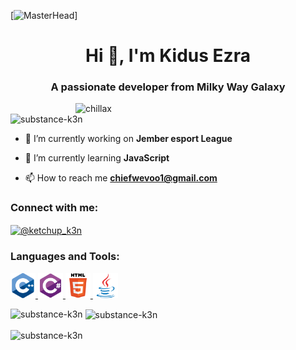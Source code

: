 [![MasterHead](https://user-images.githubusercontent.com/90236635/232446433-d5540fa2-fe28-4bb8-b929-cdb51fe61336.gif)]
<h1 align="center">Hi 👋, I'm Kidus Ezra</h1>
<h3 align="center">A passionate developer from Milky Way Galaxy</h3>
<img align="right" alt="chillax" width="400" src="https://media.giphy.com/media/v1.Y2lkPTc5MGI3NjExc2tldzRyajJra3R5bW1va2JpNWQyMXBuanEzZ3RsMmRlcDllcWZ2ZiZlcD12MV9naWZzX3NlYXJjaCZjdD1n/HzPtbOKyBoBFsK4hyc/giphy.gif">

<p align="left"> <img src="https://komarev.com/ghpvc/?username=substance-k3n&label=Profile%20views&color=0e75b6&style=flat" alt="substance-k3n" /> </p>

- 🔭 I’m currently working on **Jember esport League**

- 🌱 I’m currently learning **JavaScript**

- 📫 How to reach me **chiefwevoo1@gmail.com**

<h3 align="left">Connect with me:</h3>
<p align="left">
<a href="https://instagram.com/@ketchup_k3n" target="blank"><img align="center" src="https://raw.githubusercontent.com/rahuldkjain/github-profile-readme-generator/master/src/images/icons/Social/instagram.svg" alt="@ketchup_k3n" height="30" width="40" /></a>
</p>

<h3 align="left">Languages and Tools:</h3>
<p align="left"> <a href="https://www.w3schools.com/cpp/" target="_blank" rel="noreferrer"> <img src="https://raw.githubusercontent.com/devicons/devicon/master/icons/cplusplus/cplusplus-original.svg" alt="cplusplus" width="40" height="40"/> </a> <a href="https://www.w3schools.com/cs/" target="_blank" rel="noreferrer"> <img src="https://raw.githubusercontent.com/devicons/devicon/master/icons/csharp/csharp-original.svg" alt="csharp" width="40" height="40"/> </a> <a href="https://www.w3.org/html/" target="_blank" rel="noreferrer"> <img src="https://raw.githubusercontent.com/devicons/devicon/master/icons/html5/html5-original-wordmark.svg" alt="html5" width="40" height="40"/> </a> <a href="https://www.java.com" target="_blank" rel="noreferrer"> <img src="https://raw.githubusercontent.com/devicons/devicon/master/icons/java/java-original.svg" alt="java" width="40" height="40"/> </a> </p>

<p><img align="left" src="https://github-readme-stats.vercel.app/api/top-langs?username=substance-k3n&show_icons=true&locale=en&layout=compact" alt="substance-k3n" /></p>

<p>&nbsp;<img align="center" src="https://github-readme-stats.vercel.app/api?username=substance-k3n&show_icons=true&locale=en" alt="substance-k3n" /></p>

<p><img align="center" src="https://github-readme-streak-stats.herokuapp.com/?user=substance-k3n&" alt="substance-k3n" /></p>
